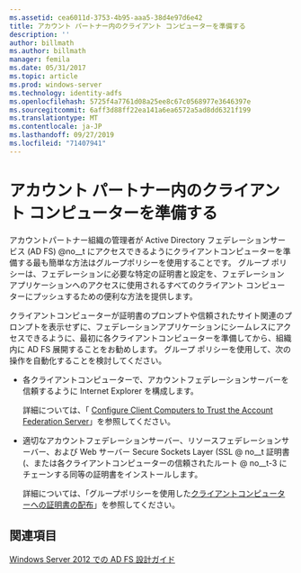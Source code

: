 ```yaml
---
ms.assetid: cea6011d-3753-4b95-aaa5-38d4e97d6e42
title: アカウント パートナー内のクライアント コンピューターを準備する
description: ''
author: billmath
ms.author: billmath
manager: femila
ms.date: 05/31/2017
ms.topic: article
ms.prod: windows-server
ms.technology: identity-adfs
ms.openlocfilehash: 5725f4a7761d08a25ee8c67c0568977e3646397e
ms.sourcegitcommit: 6aff3d88ff22ea141a6ea6572a5ad8dd6321f199
ms.translationtype: MT
ms.contentlocale: ja-JP
ms.lasthandoff: 09/27/2019
ms.locfileid: "71407941"
---
```

# <a name="prepare-client-computers-in-the-account-partner"></a>アカウント パートナー内のクライアント コンピューターを準備する

アカウントパートナー組織の管理者が Active Directory フェデレーションサービス (AD FS) @no__t にアクセスできるようにクライアントコンピューターを準備する最も簡単な方法はグループポリシーを使用することです。 グループ ポリシーは、フェデレーションに必要な特定の証明書と設定を、フェデレーション アプリケーションへのアクセスに使用されるすべてのクライアント コンピューターにプッシュするための便利な方法を提供します。  
  
クライアントコンピューターが証明書のプロンプトや信頼されたサイト関連のプロンプトを表示せずに、フェデレーションアプリケーションにシームレスにアクセスできるように、最初に各クライアントコンピューターを準備してから、組織内に AD FS 展開することをお勧めします。 グループ ポリシーを使用して、次の操作を自動化することを検討してください。  
  
-   各クライアントコンピューターで、アカウントフェデレーションサーバーを信頼するように Internet Explorer を構成します。  
  
    詳細については、「 [Configure Client Computers to Trust the Account Federation Server](../../ad-fs/deployment/Configure-Client-Computers-to-Trust-the-Account-Federation-Server.md)」を参照してください。  
  
-   適切なアカウントフェデレーションサーバー、リソースフェデレーションサーバー、および Web サーバー Secure Sockets Layer \(SSL @ no__t 証明書 \(、または各クライアントコンピューターの信頼されたルート @ no__t-3 にチェーンする同等の証明書をインストールします。  
  
    詳細については、「グループポリシーを使用した[クライアントコンピューターへの証明書の配布](../../ad-fs/deployment/Distribute-Certificates-to-Client-Computers-by-Using-Group-Policy.md)」を参照してください。  
  

## <a name="see-also"></a>関連項目
[Windows Server 2012 での AD FS 設計ガイド](AD-FS-Design-Guide-in-Windows-Server-2012.md)
